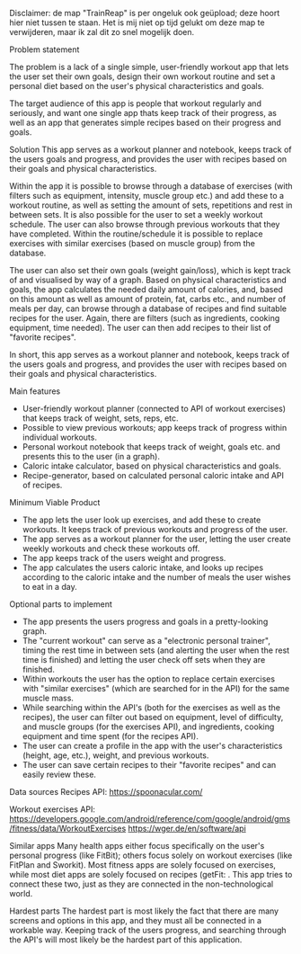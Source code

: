 Disclaimer: de map "TrainReap" is per ongeluk ook geüpload; deze hoort hier niet tussen te staan. Het is mij niet op tijd gelukt om deze map te verwijderen, maar ik zal dit zo snel mogelijk doen.




Problem statement

The problem is a lack of a single simple, user-friendly workout app that lets the user set their own goals, design their own workout routine and set a personal diet based on the user's physical characteristics and goals. 

The target audience of this app is people that workout regularly and seriously, and want one single app thats keep track of their progress, as well as an app that generates simple recipes based on their progress and goals.


Solution
This app serves as a workout planner and notebook, keeps track of the users goals and progress, and provides the user with recipes based on their goals and physical characteristics.

Within the app it is possible to browse through a database of exercises (with filters such as equipment, intensity, muscle group etc.) and add these to a workout routine, as well as setting the amount of sets, repetitions and rest in between sets. It is also possible for the user to set a weekly workout schedule. The user can also browse through previous workouts that they have completed. Within the routine/schedule it is possible to replace exercises with similar exercises (based on muscle group) from the database.

The user can also set their own goals (weight gain/loss), which is kept track of and visualised by way of a graph. Based on physical characteristics and goals, the app calculates the needed daily amount of calories, and, based on this amount as well as amount of protein, fat, carbs etc., and number of meals per day, can browse through a database of recipes and find suitable recipes for the user. Again, there are filters (such as ingredients, cooking equipment, time needed). The user can then add recipes to their list of "favorite recipes". 

In short, this app serves as a workout planner and notebook, keeps track of the users goals and progress, and provides the user with recipes based on their goals and physical characteristics.


Main features
- User-friendly workout planner (connected to API of workout exercises) that keeps track of weight, sets, reps, etc.
- Possible to view previous workouts; app keeps track of progress within individual workouts.
- Personal workout notebook that keeps track of weight, goals etc. and presents this to the user (in a graph).
- Caloric intake calculator, based on physical characteristics and goals.
- Recipe-generator, based on calculated personal caloric intake and API of recipes.

Minimum Viable Product
- The app lets the user look up exercises, and add these to create workouts. It keeps track of previous workouts and progress of the user. 
- The app serves as a workout planner for the user, letting the user create weekly workouts and check these workouts off.
- The app keeps track of the users weight and progress.
- The app calculates the users caloric intake, and looks up recipes according to the caloric intake and the number of meals the user wishes to eat in a day. 


Optional parts to implement
- The app presents the users progress and goals in a pretty-looking graph. 
- The "current workout" can serve as a "electronic personal trainer", timing the rest time in between sets (and alerting the user when the rest time is finished) and letting the user check off sets when they are finished.
- Within workouts the user has the option to replace certain exercises with "similar exercises" (which are searched for in the API) for the same muscle mass.
- While searching within the API's (both for the exercises as well as the recipes), the user can filter out based on equipment, level of difficulty, and muscle groups (for the exercises API), and ingredients, cooking equipment and time spent (for the recipes API).
- The user can create a profile in the app with the user's characteristics (height, age, etc.), weight, and previous workouts.
- The user can save certain recipes to their "favorite recipes" and can easily review these.


Data sources
Recipes API:
https://spoonacular.com/

Workout exercises API:
https://developers.google.com/android/reference/com/google/android/gms/fitness/data/WorkoutExercises
https://wger.de/en/software/api

Similar apps
Many health apps either focus specifically on the user's personal progress (like FitBit); others focus solely on workout exercises (like FitPlan and Sworkit). Most fitness apps are solely focused on exercises, while most diet apps are solely focused on recipes (getFit: . This app tries to connect these two, just as they are connected in the non-technological world.

Hardest parts
The hardest part is most likely the fact that there are many screens and options in this app, and they must all be connected in a workable way. Keeping track of the users progress, and searching through the API's will most likely be the hardest part of this application.
